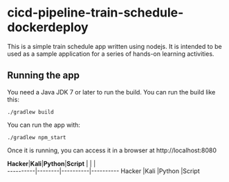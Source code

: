 # cicd-pipeline-train-schedule-dockerdeploy

This is a simple train schedule app written using nodejs. It is intended to be used as a sample application for a series of hands-on learning activities.

## Running the app

You need a Java JDK 7 or later to run the build. You can run the build like this:

    ./gradlew build

You can run the app with:

    ./gradlew npm_start

Once it is running, you can access it in a browser at http://localhost:8080

**Hacker**|**Kali**|**Python**|**Script**
          |        |          |          
----------|--------|----------|----------
Hacker    |Kali    |Python    |Script    
               
